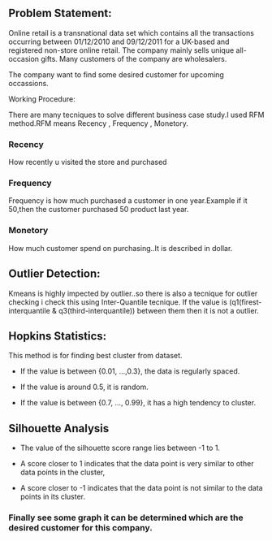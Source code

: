 ## Problem Statement:

Online retail is a transnational data set which contains all the transactions occurring 
between 01/12/2010 and 09/12/2011 for a UK-based and registered non-store online retail.
The company mainly sells unique all-occasion gifts. Many customers of the company are wholesalers.

The company want to find some desired customer for upcoming occassions.



Working Procedure:

There are many tecniques to solve different business case study.I used RFM method.RFM means Recency , Frequency , Monetory.


### Recency

How recently u visited the store and purchased


### Frequency

Frequency is how much purchased a customer in one year.Example if it 50,then the customer purchased 50 product last year.


### Monetory

How much customer spend on purchasing..It is described in dollar.



## Outlier Detection:

Kmeans is highly impected by outlier..so there is also a tecnique for outlier checking
i check this using Inter-Quantile tecnique.
If the value is (q1(firest-interquantile & q3(third-interquantile)) between them then it is not a outlier.



## Hopkins Statistics:
This method is for finding best cluster from dataset.

- If the value is between {0.01, ...,0.3}, the data is regularly spaced.

- If the value is around 0.5, it is random.

- If the value is between {0.7, ..., 0.99}, it has a high tendency to cluster.



## Silhouette Analysis

* The value of the silhouette score range lies between -1 to 1. 

* A score closer to 1 indicates that the data point is very similar to other data points in the cluster, 

* A score closer to -1 indicates that the data point is not similar to the data points in its cluster.



### Finally see some graph it can be determined which are the desired customer for this company.
